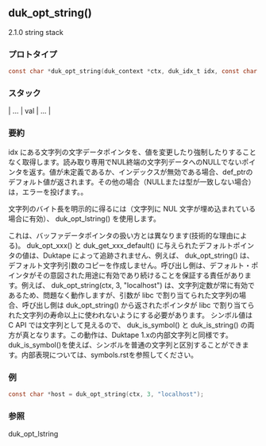 ## duk_opt_string() 

2.1.0 string stack

### プロトタイプ

```c
const char *duk_opt_string(duk_context *ctx, duk_idx_t idx, const char *def_ptr);
```

### スタック

| ... | val | ... |

### 要約

idx にある文字列の文字データポインタを、値を変更したり強制したりすることなく取得します。読み取り専用でNUL終端の文字列データへのNULLでないポインタを返す。値が未定義であるか、インデックスが無効である場合、def_ptrのデフォルト値が返されます。その他の場合（NULLまたは型が一致しない場合）は，エラーを投げます。。

文字列のバイト長を明示的に得るには（文字列に NUL 文字が埋め込まれている場合に有効）、 duk_opt_lstring() を使用します。

これは、バッファデータポインタの扱い方とは異なります(技術的な理由による)。
duk_opt_xxx() と duk_get_xxx_default() に与えられたデフォルトポインタの値は、Duktape によって追跡されません、例えば、 duk_opt_string() は、デフォルト文字列引数のコピーを作成しません。呼び出し側は、デフォルト・ポインタがその意図された用途に有効であり続けることを保証する責任があります。例えば、 duk_opt_string(ctx, 3, "localhost") は、文字列定数が常に有効であるため、問題なく動作しますが、引数が libc で割り当てられた文字列の場合、呼び出し側は duk_opt_string() から返されたポインタが libc で割り当てられた文字列の寿命以上に使われないようにする必要があります。
シンボル値は C API では文字列として見えるので、 duk_is_symbol() と duk_is_string() の両方が真となります。この動作は、Duktape 1.xの内部文字列と同様です。duk_is_symbol()を使えば、シンボルを普通の文字列と区別することができます。内部表現については、symbols.rstを参照してください。

### 例

```c
const char *host = duk_opt_string(ctx, 3, "localhost");
```

### 参照

duk_opt_lstring